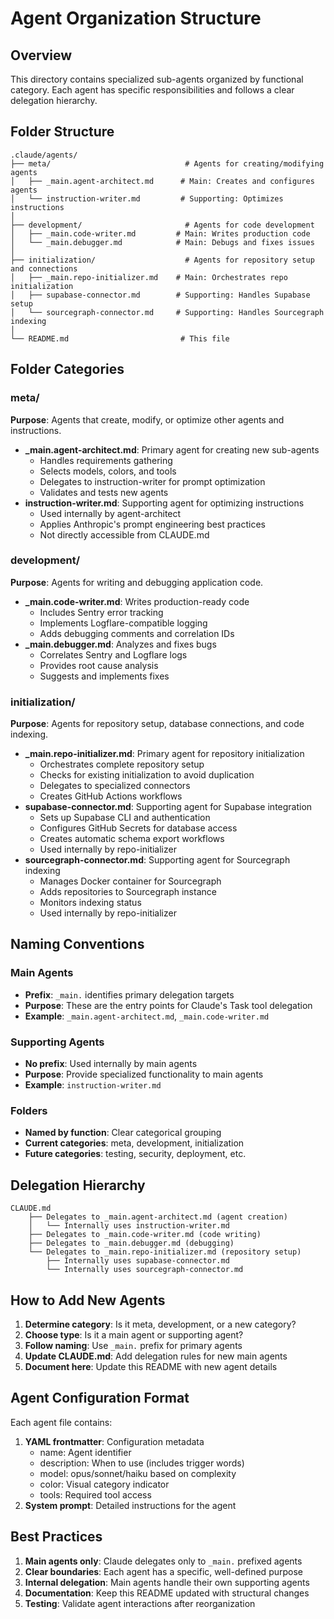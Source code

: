 # Agent Organization Structure

## Overview
This directory contains specialized sub-agents organized by functional category. Each agent has specific responsibilities and follows a clear delegation hierarchy.

## Folder Structure

```
.claude/agents/
├── meta/                              # Agents for creating/modifying agents
│   ├── _main.agent-architect.md      # Main: Creates and configures agents
│   └── instruction-writer.md         # Supporting: Optimizes instructions
│
├── development/                       # Agents for code development
│   ├── _main.code-writer.md         # Main: Writes production code
│   └── _main.debugger.md            # Main: Debugs and fixes issues
│
├── initialization/                    # Agents for repository setup and connections
│   ├── _main.repo-initializer.md    # Main: Orchestrates repo initialization
│   ├── supabase-connector.md        # Supporting: Handles Supabase setup
│   └── sourcegraph-connector.md     # Supporting: Handles Sourcegraph indexing
│
└── README.md                         # This file
```

## Folder Categories

### meta/
**Purpose**: Agents that create, modify, or optimize other agents and instructions.
- **_main.agent-architect.md**: Primary agent for creating new sub-agents
  - Handles requirements gathering
  - Selects models, colors, and tools
  - Delegates to instruction-writer for prompt optimization
  - Validates and tests new agents
- **instruction-writer.md**: Supporting agent for optimizing instructions
  - Used internally by agent-architect
  - Applies Anthropic's prompt engineering best practices
  - Not directly accessible from CLAUDE.md

### development/
**Purpose**: Agents for writing and debugging application code.
- **_main.code-writer.md**: Writes production-ready code
  - Includes Sentry error tracking
  - Implements Logflare-compatible logging
  - Adds debugging comments and correlation IDs
- **_main.debugger.md**: Analyzes and fixes bugs
  - Correlates Sentry and Logflare logs
  - Provides root cause analysis
  - Suggests and implements fixes

### initialization/
**Purpose**: Agents for repository setup, database connections, and code indexing.
- **_main.repo-initializer.md**: Primary agent for repository initialization
  - Orchestrates complete repository setup
  - Checks for existing initialization to avoid duplication
  - Delegates to specialized connectors
  - Creates GitHub Actions workflows
- **supabase-connector.md**: Supporting agent for Supabase integration
  - Sets up Supabase CLI and authentication
  - Configures GitHub Secrets for database access
  - Creates automatic schema export workflows
  - Used internally by repo-initializer
- **sourcegraph-connector.md**: Supporting agent for Sourcegraph indexing
  - Manages Docker container for Sourcegraph
  - Adds repositories to Sourcegraph instance
  - Monitors indexing status
  - Used internally by repo-initializer

## Naming Conventions

### Main Agents
- **Prefix**: `_main.` identifies primary delegation targets
- **Purpose**: These are the entry points for Claude's Task tool delegation
- **Example**: `_main.agent-architect.md`, `_main.code-writer.md`

### Supporting Agents
- **No prefix**: Used internally by main agents
- **Purpose**: Provide specialized functionality to main agents
- **Example**: `instruction-writer.md`

### Folders
- **Named by function**: Clear categorical grouping
- **Current categories**: meta, development, initialization
- **Future categories**: testing, security, deployment, etc.

## Delegation Hierarchy

```
CLAUDE.md
    ├── Delegates to _main.agent-architect.md (agent creation)
    │   └── Internally uses instruction-writer.md
    ├── Delegates to _main.code-writer.md (code writing)
    ├── Delegates to _main.debugger.md (debugging)
    └── Delegates to _main.repo-initializer.md (repository setup)
        ├── Internally uses supabase-connector.md
        └── Internally uses sourcegraph-connector.md
```

## How to Add New Agents

1. **Determine category**: Is it meta, development, or a new category?
2. **Choose type**: Is it a main agent or supporting agent?
3. **Follow naming**: Use `_main.` prefix for primary agents
4. **Update CLAUDE.md**: Add delegation rules for new main agents
5. **Document here**: Update this README with new agent details

## Agent Configuration Format

Each agent file contains:
1. **YAML frontmatter**: Configuration metadata
   - name: Agent identifier
   - description: When to use (includes trigger words)
   - model: opus/sonnet/haiku based on complexity
   - color: Visual category indicator
   - tools: Required tool access
2. **System prompt**: Detailed instructions for the agent

## Best Practices

1. **Main agents only**: Claude delegates only to `_main.` prefixed agents
2. **Clear boundaries**: Each agent has a specific, well-defined purpose
3. **Internal delegation**: Main agents handle their own supporting agents
4. **Documentation**: Keep this README updated with structural changes
5. **Testing**: Validate agent interactions after reorganization